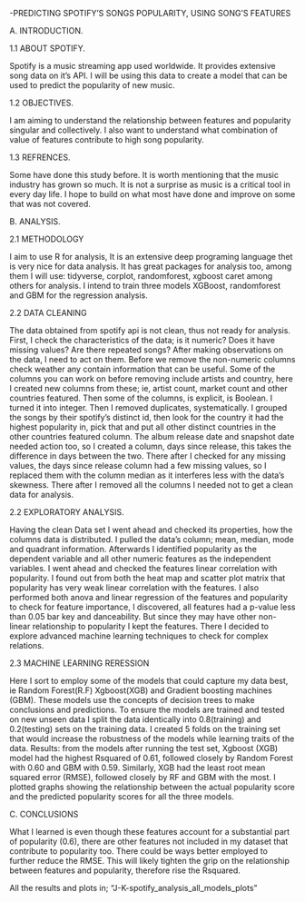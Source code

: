 -PREDICTING SPOTIFY’S SONGS POPULARITY, USING SONG’S FEATURES

A.	INTRODUCTION.

1.1	ABOUT SPOTIFY.

Spotify is a music streaming app used worldwide. It provides extensive song data on it’s API. I will be using this data to create a model that can be used to predict the popularity of new music.

1.2	OBJECTIVES.

I am aiming to understand the relationship between features and popularity singular and collectively. I also want to understand what combination of value of features contribute to high song popularity.

1.3	REFRENCES.

Some have done this study before. It is worth mentioning that the music industry has grown so much. It is not a surprise as music is a critical tool in every day life. I hope to build on what most have done and improve on some that was not covered.

B.	ANALYSIS.

2.1 METHODOLOGY

I aim to use R for analysis, It is an extensive deep programing language thet is very nice for data analysis. It has great packages for analysis too, among them I will use: tidyverse, corplot, randomforest, xgboost caret among others for analysis. I intend to train three models XGBoost, randomforest and GBM for the regression analysis.

2.2 DATA CLEANING

The data obtained from spotify api is not clean, thus not ready for analysis. 
First, I check the characteristics of the data; is it numeric? Does it have missing values? Are there repeated songs? 
After making observations on the data, I need to act on them. Before we remove the non-numeric columns check weather any contain information that can be useful.
Some of the columns you can work on before removing include artists and country, here I created new columns from these; ie, artist count, market count and other countries featured.
Then some of the columns, is explicit, is Boolean. I turned it into integer. Then I removed duplicates, systematically. I grouped the songs by their spotify’s distinct id, then look for the country it had the highest popularity in, pick that and put all other distinct countries in the other countries featured column.
The album release date and snapshot date needed action too, so I created a column, days since release, this takes the difference in days between the two. There after I checked for any missing values, the days since release column had a few missing values, so I replaced them with the column median as it interferes less with the data’s skewness.
There after I removed all the columns I needed not to get a clean data for analysis.

2.2 EXPLORATORY ANALYSIS.

Having the clean Data set I went ahead and checked its properties, how the columns data is distributed. I pulled the data’s column; mean, median, mode and quadrant information.
Afterwards I identified popularity as the dependent variable and all other numeric features as the independent variables.
I went ahead and checked the features linear correlation with popularity. I found out from both the heat map and scatter plot matrix that popularity has very weak linear correlation with the features.
I also performed both anova and linear regression of the features and popularity to check for feature importance, I discovered, all features had a p-value less than 0.05 bar key and danceability. But since they may have other non-linear relationship to popularity I kept the features.
There I decided to explore advanced machine learning techniques to check for complex relations.

2.3 MACHINE LEARNING RERESSION

Here I sort to employ some of the models that could capture my data best, ie Random Forest(R.F) Xgboost(XGB) and Gradient boosting machines (GBM). These models use the concepts of decision trees to make conclusions and predictions. 
To ensure the models are trained and tested on new unseen data I split the data identically into 0.8(training) and 0.2(testing) sets on the training data. I created 5 folds on the training set that would increase the robustness of the models while learning traits of the data.
Results: from the models after running the test set, Xgboost (XGB) model had the highest Rsquared of 0.61, followed closely by Random Forest with 0.60 and GBM with 0.59. Similarly, XGB had the least root mean squared error (RMSE), followed closely by RF and GBM with the most. 
I plotted graphs showing the relationship between the actual popularity score and the predicted popularity scores for all the three models.

C.	CONCLUSIONS

What I learned is even though these features account for a substantial part of popularity (0.6), there are other features not included in my dataset that contribute to popularity too. 
There could be ways better employed to further reduce the RMSE. This will likely tighten the grip on the relationship between features and popularity, therefore rise the Rsquared. 


All the results and plots in; “J-K-spotify_analysis_all_models_plots”


 
